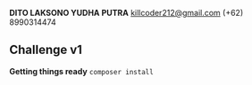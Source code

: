 **DITO LAKSONO YUDHA PUTRA**
killcoder212@gmail.com
(+62) 8990314474

Challenge v1
---

**Getting things ready**
` composer install `